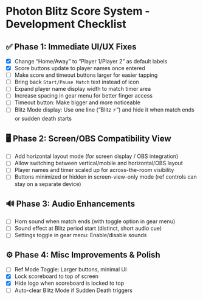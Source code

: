 
# Photon Blitz Score System - Development Checklist

## ✅ Phase 1: Immediate UI/UX Fixes
- [x] Change “Home/Away” to “Player 1/Player 2” as default labels
- [x] Score buttons update to player names once entered
- [ ] Make score and timeout buttons larger for easier tapping
- [ ] Bring back `Start/Pause Match` text instead of icon
- [ ] Expand player name display width to match timer area
- [ ] Increase spacing in gear menu for better finger access
- [ ] Timeout button: Make bigger and more noticeable
- [ ] Blitz Mode display: Use one line (“Blitz ⚡”) and hide it when match ends or sudden death starts

## 🖥️ Phase 2: Screen/OBS Compatibility View
- [ ] Add horizontal layout mode (for screen display / OBS integration)
- [ ] Allow switching between vertical/mobile and horizontal/OBS layout
- [ ] Player names and timer scaled up for across-the-room visibility
- [ ] Buttons minimized or hidden in screen-view-only mode (ref controls can stay on a separate device)

## 🔊 Phase 3: Audio Enhancements
- [ ] Horn sound when match ends (with toggle option in gear menu)
- [ ] Sound effect at Blitz period start (distinct, short audio cue)
- [ ] Settings toggle in gear menu: Enable/disable sounds

## ⚙️ Phase 4: Misc Improvements & Polish
- [ ] Ref Mode Toggle: Larger buttons, minimal UI
- [x] Lock scoreboard to top of screen
- [x] Hide logo when scoreboard is locked to top
- [ ] Auto-clear Blitz Mode if Sudden Death triggers
